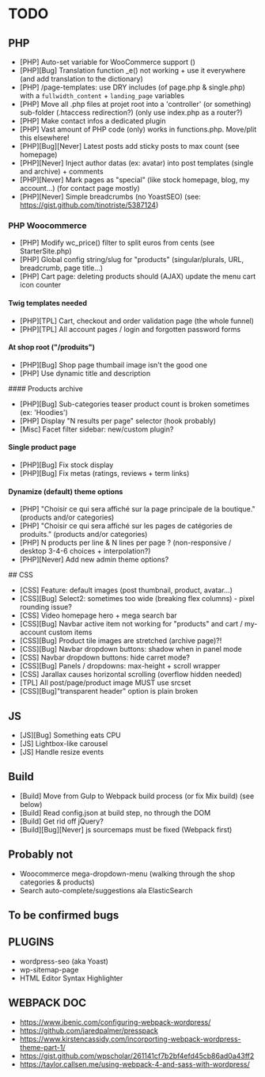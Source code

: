 # TODO

## PHP

* [PHP] Auto-set variable for WooCommerce support ()
* [PHP][Bug] Translation function _e() not working + use it everywhere (and add translation to the dictionary)
* [PHP] /page-templates: use DRY includes (of page.php & single.php) with a `fullwidth_content` + `landing_page` variables
* [PHP] Move all .php files at projet root into a 'controller' (or something) sub-folder (.htaccess redirection?) (only use index.php as a router?)
* [PHP] Make contact infos a dedicated plugin
* [PHP] Vast amount of PHP code (only) works in functions.php. Move/plit this elsewhere!
* [PHP][Bug][Never] Latest posts add sticky posts to max count (see homepage)
* [PHP][Never] Inject author datas (ex: avatar) into post templates (single and archive) + comments
* [PHP][Never] Mark pages as "special" (like stock homepage, blog, my account...) (for contact page mostly)
* [PHP][Never] Simple breadcrumbs (no YoastSEO) (see: https://gist.github.com/tinotriste/5387124)

### PHP Woocommerce

* [PHP] Modify wc_price() filter to split euros from cents (see StarterSite.php)
* [PHP] Global config string/slug for "products" (singular/plurals, URL, breadcrumb, page title...)
* [PHP] Cart page: deleting products should (AJAX) update the menu cart icon counter

#### Twig templates needed

* [PHP][TPL] Cart, checkout and order validation page (the whole funnel)
* [PHP][TPL] All account pages / login and forgotten password forms

#### At shop root ("/produits")

* [PHP][Bug] Shop page thumbail image isn't the good one
* [PHP] Use dynamic title and description

#### Products archive

* [PHP][Bug] Sub-categories teaser product count is broken sometimes (ex: 'Hoodies')
* [PHP] Display "N results per page" selector (hook probably)
* [Misc] Facet filter sidebar: new/custom plugin?

#### Single product page

* [PHP][Bug] Fix stock display
* [PHP][Bug] Fix metas (ratings, reviews + term links)

#### Dynamize (default) theme options

* [PHP] "Choisir ce qui sera affiché sur la page principale de la boutique." (products and/or categories)
* [PHP] "Choisir ce qui sera affiché sur les pages de catégories de produits." (products and/or categories)
* [PHP] N products per line & N lines per page ? (non-responsive / desktop 3-4-6 choices + interpolation?)
* [PHP][Never] Add new admin theme options?

## CSS

* [CSS] Feature: default images (post thumbnail, product, avatar...)
* [CSS][Bug] Select2: sometimes too wide (breaking flex columns) - pixel rounding issue?
* [CSS] Video homepage hero + mega search bar
* [CSS][Bug] Navbar active item not working for "products" and cart / my-account custom items
* [CSS][Bug] Product tile images are stretched (archive page)?!
* [CSS][Bug] Navbar dropdown buttons: shadow when in panel mode
* [CSS] Navbar dropdown buttons: hide carret mode?
* [CSS][Bug] Panels / dropdowns: max-height + scroll wrapper
* [CSS] Jarallax causes horizontal scrolling (overflow hidden needed)
* [TPL] All post/page/product image MUST use srcset
* [CSS][Bug]"transparent header" option is plain broken

## JS

* [JS][Bug] Something eats CPU
* [JS] Lightbox-like carousel
* [JS] Handle resize events

## Build

* [Build] Move from Gulp to Webpack build process (or fix Mix build) (see below)
* [Build] Read config.json at build step, no through the DOM
* [Build] Get rid off jQuery?
* [Build][Bug][Never] js sourcemaps must be fixed (Webpack first)

## Probably not

* Woocommerce mega-dropdown-menu (walking through the shop categories & products)
* Search auto-complete/suggestions ala ElasticSearch

## To be confirmed bugs

## PLUGINS

* wordpress-seo (aka Yoast)
* wp-sitemap-page
* HTML Editor Syntax Highlighter

## WEBPACK DOC

* https://www.ibenic.com/configuring-webpack-wordpress/
* https://github.com/jaredpalmer/presspack
* https://www.kirstencassidy.com/incorporting-webpack-wordpress-theme-part-1/
* https://gist.github.com/wpscholar/261141cf7b2bf4efd45cb86ad0a43ff2
* https://taylor.callsen.me/using-webpack-4-and-sass-with-wordpress/